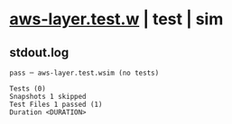 # [aws-layer.test.w](../../../../../../tests/sdk_tests/function/aws-layer.test.w) | test | sim

## stdout.log
```log
pass ─ aws-layer.test.wsim (no tests)

Tests (0)
Snapshots 1 skipped
Test Files 1 passed (1)
Duration <DURATION>
```

